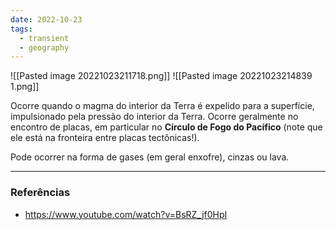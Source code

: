 ```yaml
---
date: 2022-10-23
tags:
  - transient
  - geography
---
```

![[Pasted image 20221023211718.png]] ![[Pasted image 20221023214839 1.png]]

Ocorre quando o magma do interior da Terra é expelido para a superfície, impulsionado pela pressão do interior da Terra. Ocorre geralmente no encontro de placas, em particular no **Círculo de Fogo do Pacífico** (note que ele está na fronteira entre placas tectônicas!).

Pode ocorrer na forma de gases (em geral enxofre), cinzas ou lava. 


---
### Referências
- https://www.youtube.com/watch?v=BsRZ_jf0HpI